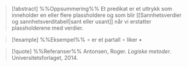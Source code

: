 
> [!abstract] %%Oppsummering%%
Et predikat er et uttrykk som inneholder en eller flere plassholdere og som blir [[Sannhetsverdier og sannhetsverditabell|sant eller usant]] når vi erstatter plassholderene med verdier.

> [!example] %%Eksempel%%
$\circ$ er et partall
$\circ$ liker $\bullet$ 

> [!quote] %%Referanser%%
Antonsen, Roger. *Logiske metoder*. Universitetsforlaget, 2014.